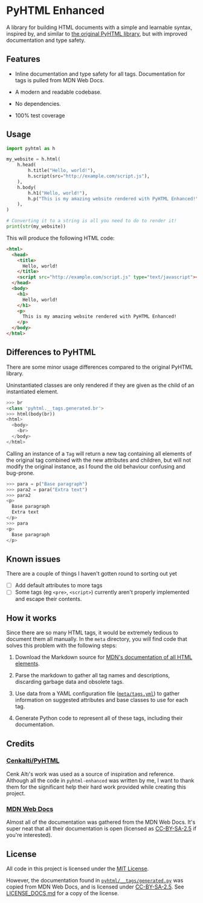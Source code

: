# PyHTML Enhanced

A library for building HTML documents with a simple and learnable syntax,
inspired by, and similar to
[the original PyHTML library](https://github.com/cenkalti/pyhtml), but with
improved documentation and type safety.

## Features

* Inline documentation and type safety for all tags. Documentation for tags
  is pulled from MDN Web Docs.

* A modern and readable codebase.

* No dependencies.

* 100% test coverage

## Usage

```py
import pyhtml as h

my_website = h.html(
    h.head(
        h.title("Hello, world!"),
        h.script(src="http://example.com/script.js"),
    ),
    h.body(
        h.h1("Hello, world!"),
        h.p("This is my amazing website rendered with PyHTML Enhanced!"),
    ),
)

# Converting it to a string is all you need to do to render it!
print(str(my_website))
```

This will produce the following HTML code:

```html
<html>
  <head>
    <title>
      Hello, world!
    </title>
    <script src="http://example.com/script.js" type="text/javascript"></script>
  </head>
  <body>
    <h1>
      Hello, world!
    </h1>
    <p>
      This is my amazing website rendered with PyHTML Enhanced!
    </p>
  </body>
</html>
```

## Differences to PyHTML

There are some minor usage differences compared to the original PyHTML library.

Uninstantiated classes are only rendered if they are given as the child of an
instantiated element.

```py
>>> br
<class 'pyhtml.__tags.generated.br'>
>>> html(body(br))
<html>
  <body>
    <br>
  </body>
</html>
```

Calling an instance of a `Tag` will return a new tag containing all elements of
the original tag combined with the new attributes and children, but will not
modify the original instance, as I found the old behaviour confusing and
bug-prone.

```py
>>> para = p("Base paragraph")
>>> para2 = para("Extra text")
>>> para2
<p>
  Base paragraph
  Extra text
</p>
>>> para
<p>
  Base paragraph
</p>
```

## Known issues

There are a couple of things I haven't gotten round to sorting out yet

* [ ] Add default attributes to more tags
* [ ] Some tags (eg `<pre>`, `<script>`) currently aren't properly implemented
      and escape their contents.

## How it works

Since there are so many HTML tags, it would be extremely tedious to document
them all manually. In the `meta` directory, you will find code that solves this
problem with the following steps:

1. Download the Markdown source for
   [MDN's documentation of all HTML elements](https://developer.mozilla.org/en-US/docs/Web/HTML/Element).

2. Parse the markdown to gather all tag names and descriptions, discarding
   garbage data and obsolete tags.

3. Use data from a YAML configuration file ([`meta/tags.yml`](meta/tags.yml))
   to gather information on suggested attributes and base classes to use for
   each tag.

4. Generate Python code to represent all of these tags, including their
   documentation.

## Credits

### [Cenkalti/PyHTML](https://github.com/cenkalti/pyhtml)

Cenk Altı's work was used as a source of inspiration and reference. Although
all the code in `pyhtml-enhanced` was written by me, I want to thank them for
the significant help their hard work provided while creating this project.

### [MDN Web Docs](https://developer.mozilla.org/en-US/)

Almost all of the documentation was gathered from the MDN Web Docs. It's super
neat that all their documentation is open (licensed as
[CC-BY-SA-2.5](https://creativecommons.org/licenses/by-sa/2.5/) if you're
interested).

## License

All code in this project is licensed under the [MIT License](./LICENSE.md).

However, the documentation found in
[`pyhtml/__tags/generated.py`](./pyhtml/__tags/generated.py) was copied from
MDN Web Docs, and is licensed under
[CC-BY-SA-2.5](https://creativecommons.org/licenses/by-sa/2.5/). See
[LICENSE_DOCS.md](./LICENSE_DOCS.md) for a copy of the license.
